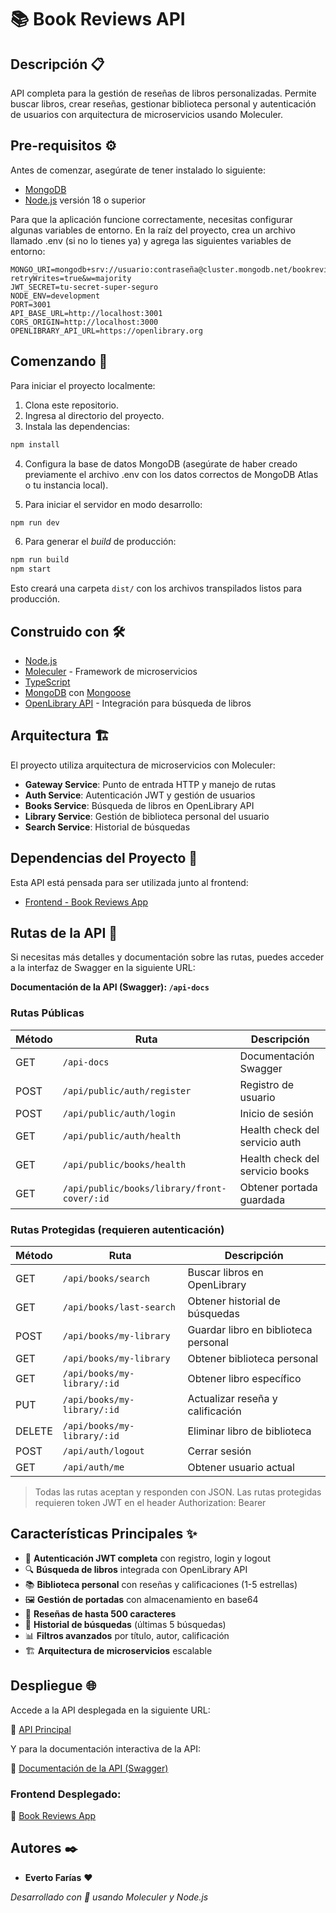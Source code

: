 # 📚 Book Reviews API

## Descripción 📋
API completa para la gestión de reseñas de libros personalizadas. Permite buscar libros, crear reseñas, gestionar biblioteca personal y autenticación de usuarios con arquitectura de microservicios usando Moleculer.

## Pre-requisitos ⚙️
Antes de comenzar, asegúrate de tener instalado lo siguiente:
- [MongoDB](https://www.mongodb.com/)
- [Node.js](https://nodejs.org/) versión 18 o superior

Para que la aplicación funcione correctamente, necesitas configurar algunas variables de entorno. En la raíz del proyecto, crea un archivo llamado .env (si no lo tienes ya) y agrega las siguientes variables de entorno:

```env
MONGO_URI=mongodb+srv://usuario:contraseña@cluster.mongodb.net/bookreviews?retryWrites=true&w=majority
JWT_SECRET=tu-secret-super-seguro
NODE_ENV=development
PORT=3001
API_BASE_URL=http://localhost:3001
CORS_ORIGIN=http://localhost:3000
OPENLIBRARY_API_URL=https://openlibrary.org
```

## Comenzando 🚀

Para iniciar el proyecto localmente:

1. Clona este repositorio.
2. Ingresa al directorio del proyecto.
3. Instala las dependencias:

```bash
npm install
```

4. Configura la base de datos MongoDB (asegúrate de haber creado previamente el archivo .env con los datos correctos de MongoDB Atlas o tu instancia local).

5. Para iniciar el servidor en modo desarrollo:

```bash
npm run dev
```

6. Para generar el *build* de producción:

```bash
npm run build
npm start
```

Esto creará una carpeta `dist/` con los archivos transpilados listos para producción.

## Construido con 🛠️
- [Node.js](https://nodejs.org/)
- [Moleculer](https://moleculer.services/) - Framework de microservicios
- [TypeScript](https://www.typescriptlang.org/)
- [MongoDB](https://www.mongodb.com/) con [Mongoose](https://mongoosejs.com/)
- [OpenLibrary API](https://openlibrary.org/developers/api) - Integración para búsqueda de libros

## Arquitectura 🏗️
El proyecto utiliza arquitectura de microservicios con Moleculer:

- **Gateway Service**: Punto de entrada HTTP y manejo de rutas
- **Auth Service**: Autenticación JWT y gestión de usuarios
- **Books Service**: Búsqueda de libros en OpenLibrary API
- **Library Service**: Gestión de biblioteca personal del usuario
- **Search Service**: Historial de búsquedas

## Dependencias del Proyecto 🔗
Esta API está pensada para ser utilizada junto al frontend:
- [Frontend - Book Reviews App](https://github.com/evertofd/book_reviews_app)

## Rutas de la API 📡
Si necesitas más detalles y documentación sobre las rutas, puedes acceder a la interfaz de Swagger en la siguiente URL:

**Documentación de la API (Swagger): `/api-docs`**

### Rutas Públicas
| Método | Ruta                                    | Descripción                    |
|--------|-----------------------------------------|--------------------------------|
| GET    | `/api-docs`                            | Documentación Swagger          |
| POST   | `/api/public/auth/register`            | Registro de usuario            |
| POST   | `/api/public/auth/login`               | Inicio de sesión               |
| GET    | `/api/public/auth/health`              | Health check del servicio auth |
| GET    | `/api/public/books/health`             | Health check del servicio books|
| GET    | `/api/public/books/library/front-cover/:id` | Obtener portada guardada |

### Rutas Protegidas (requieren autenticación)
| Método | Ruta                           | Descripción                          |
|--------|--------------------------------|--------------------------------------|
| GET    | `/api/books/search`            | Buscar libros en OpenLibrary        |
| GET    | `/api/books/last-search`       | Obtener historial de búsquedas      |
| POST   | `/api/books/my-library`        | Guardar libro en biblioteca personal |
| GET    | `/api/books/my-library`        | Obtener biblioteca personal          |
| GET    | `/api/books/my-library/:id`    | Obtener libro específico             |
| PUT    | `/api/books/my-library/:id`    | Actualizar reseña y calificación     |
| DELETE | `/api/books/my-library/:id`    | Eliminar libro de biblioteca         |
| POST   | `/api/auth/logout`             | Cerrar sesión                        |
| GET    | `/api/auth/me`                 | Obtener usuario actual               |

> Todas las rutas aceptan y responden con JSON. Las rutas protegidas requieren token JWT en el header Authorization: Bearer <token>

## Características Principales ✨
- 🔐 **Autenticación JWT completa** con registro, login y logout
- 🔍 **Búsqueda de libros** integrada con OpenLibrary API
- 📚 **Biblioteca personal** con reseñas y calificaciones (1-5 estrellas)
- 🖼️ **Gestión de portadas** con almacenamiento en base64
- 📝 **Reseñas de hasta 500 caracteres**
- 🔄 **Historial de búsquedas** (últimas 5 búsquedas)
- 📊 **Filtros avanzados** por título, autor, calificación
- 🏗️ **Arquitectura de microservicios** escalable

## Despliegue 🌐
Accede a la API desplegada en la siguiente URL:

🔗 [API Principal](https://book-reviews-backend-3b7d.onrender.com/api)

Y para la documentación interactiva de la API:

🔗 [Documentación de la API (Swagger)](https://book-reviews-backend-3b7d.onrender.com/api-docs)

### Frontend Desplegado:
🔗 [Book Reviews App](https://book-reviews-frontend-d15k.onrender.com/)

## Autores ✒️
- **Everto Farías** ❤️

*Desarrollado con 💚 usando Moleculer y Node.js*


